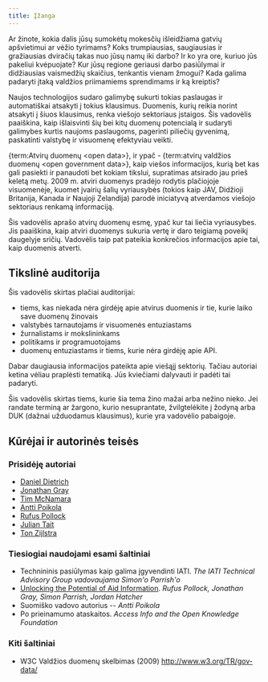 ```yaml
---
title: Įžanga
---
```


Ar žinote, kokia dalis jūsų sumokėtų mokesčių išleidžiama gatvių apšvietimui ar vėžio tyrimams? Koks trumpiausias, saugiausias ir gražiausias dviračių takas nuo jūsų namų iki darbo? Ir ko yra ore, kuriuo jūs pakeliui kvėpuojate? Kur jūsų regione geriausi darbo pasiūlymai ir didžiausias vaismedžių skaičius, tenkantis vienam žmogui? Kada galima padaryti įtaką valdžios priimamiems sprendimams ir ką kreiptis?

Naujos technologijos sudaro galimybę sukurti tokias paslaugas ir automatiškai atsakyti į tokius klausimus. Duomenis, kurių reikia norint atsakyti į šiuos klausimus, renka viešojo sektoriaus įstaigos. Šis vadovėlis paaiškina, kaip išlaisvinti šių bei kitų duomenų potencialą ir sudaryti galimybes kurtis naujoms paslaugoms, pagerinti piliečių gyvenimą, paskatinti valstybę ir visuomenę efektyviau veikti.

{term:Atvirų duomenų \<open data\>}, ir ypač - {term:atvirų valdžios duomenų \<open government data\>}, kaip viešos informacijos, kurią bet kas gali pasiekti ir panaudoti bet kokiam tikslui, supratimas atsirado jau prieš keletą metų. 2009 m. atviri duomenys pradėjo rodytis plačiojoje visuomenėje, kuomet įvairių šalių vyriausybės (tokios kaip JAV, Didžioji Britanija, Kanada ir Naujoji Zelandija) parodė iniciatyvą atverdamos viešojo sektoriaus renkamą informaciją.

Šis vadovėlis aprašo atvirų duomenų esmę, ypač kur tai liečia vyriausybes. Jis paaiškina, kaip atviri duomenys sukuria vertę ir daro teigiamą poveikį daugelyje sričių. Vadovėlis taip pat pateikia konkrečios informacijos apie tai, kaip duomenis atverti.

## Tikslinė auditorija

Šis vadovėlis skirtas plačiai auditorijai:

-   tiems, kas niekada nėra girdėję apie atvirus duomenis ir tie, kurie laiko save duomenų žinovais
-   valstybės tarnautojams ir visuomenės entuziastams
-   žurnalistams ir mokslininkams
-   politikams ir programuotojams
-   duomenų entuziastams ir tiems, kurie nėra girdėję apie API.

Dabar daugiausia informacijos pateikta apie viešąjį sektorių. Tačiau autoriai ketina vėliau praplėsti tematiką. Jūs kviečiami dalyvauti ir padėti tai padaryti.

Šis vadovėlis skirtas tiems, kurie šia tema žino mažai arba nežino nieko. Jei randate terminą ar žargono, kurio nesuprantate, žvilgtelėkite į žodyną arba DUK (dažnai užduodamus klausimus), kurie yra vadovėlio pabaigoje.

## Kūrėjai ir autorinės teisės

### Prisidėję autoriai

-   [Daniel Dietrich](http://ddie.me/)
-   [Jonathan Gray](http://jonathangray.org/)
-   [Tim McNamara](http://timmcnamara.co.nz)
-   [Antti Poikola](http://apoikola.wordpress.com/)
-   [Rufus Pollock](http://rufuspollock.org/)
-   [Julian Tait](http://www.littlestar.tv/)
-   [Ton Zijlstra](http://www.zylstra.org/)

### Tiesiogiai naudojami esami šaltiniai

-   Technininis pasiūlymas kaip galima įgyvendinti IATI. *The IATI Technical Advisory Group vadovaujama Simon'o Parrish'o*
-   [Unlocking the Potential of Aid Information](http://www.unlockingaid.info/). *Rufus Pollock, Jonathan Gray, Simon Parrish, Jordan Hatcher*
-   Suomiško vadovo autorius -- *Antti Poikola*
-   Po prieinamumo ataskaitos. *Access Info and the Open Knowledge Foundation*

### Kiti šaltiniai

-   W3C Valdžios duomenų skelbimas (2009) <http://www.w3.org/TR/gov-data/>